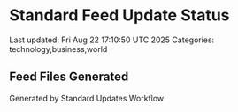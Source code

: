 # Standard Feed Update Status
Last updated: Fri Aug 22 17:10:50 UTC 2025
Categories: technology,business,world

## Feed Files Generated

Generated by Standard Updates Workflow
